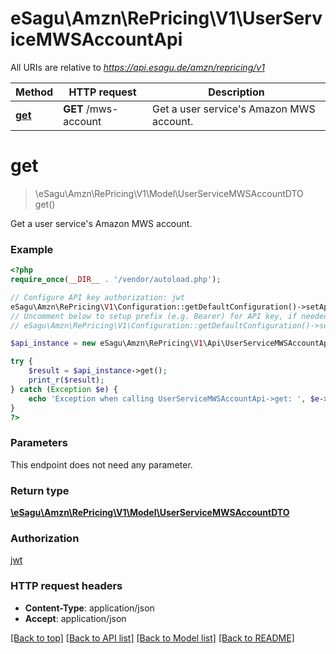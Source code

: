 # eSagu\Amzn\RePricing\V1\UserServiceMWSAccountApi

All URIs are relative to *https://api.esagu.de/amzn/repricing/v1*

Method | HTTP request | Description
------------- | ------------- | -------------
[**get**](UserServiceMWSAccountApi.md#get) | **GET** /mws-account | Get a user service&#39;s Amazon MWS account.


# **get**
> \eSagu\Amzn\RePricing\V1\Model\UserServiceMWSAccountDTO get()

Get a user service's Amazon MWS account.



### Example
```php
<?php
require_once(__DIR__ . '/vendor/autoload.php');

// Configure API key authorization: jwt
eSagu\Amzn\RePricing\V1\Configuration::getDefaultConfiguration()->setApiKey('Authorization', 'YOUR_API_KEY');
// Uncomment below to setup prefix (e.g. Bearer) for API key, if needed
// eSagu\Amzn\RePricing\V1\Configuration::getDefaultConfiguration()->setApiKeyPrefix('Authorization', 'Bearer');

$api_instance = new eSagu\Amzn\RePricing\V1\Api\UserServiceMWSAccountApi();

try {
    $result = $api_instance->get();
    print_r($result);
} catch (Exception $e) {
    echo 'Exception when calling UserServiceMWSAccountApi->get: ', $e->getMessage(), PHP_EOL;
}
?>
```

### Parameters
This endpoint does not need any parameter.

### Return type

[**\eSagu\Amzn\RePricing\V1\Model\UserServiceMWSAccountDTO**](../Model/UserServiceMWSAccountDTO.md)

### Authorization

[jwt](../../README.md#jwt)

### HTTP request headers

 - **Content-Type**: application/json
 - **Accept**: application/json

[[Back to top]](#) [[Back to API list]](../../README.md#documentation-for-api-endpoints) [[Back to Model list]](../../README.md#documentation-for-models) [[Back to README]](../../README.md)

